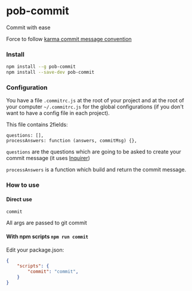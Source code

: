 # pob-commit

Commit with ease

Force to follow [karma commit message convention](http://karma-runner.github.io/1.0/dev/git-commit-msg.html)

### Install

```sh
npm install --g pob-commit
npm install --save-dev pob-commit
```

### Configuration
You have a file `.commitrc.js` at the root of your project and at the root of your computer `~/.commitrc.js` for the global configurations (if you don't want to have a config file in each project).

This file contains 2fields:
```
questions: [],
processAnswers: function (answers, commitMsg) {},
```

`questions` are the questions which are going to be asked to create your commit message (it uses [Inquirer](https://www.npmjs.com/package/inquirer#question))

`processAnswers` is a function which build and return the commit message.

### How to use

#### Direct use

```
commit
```

All args are passed to git commit

#### With npm scripts `npm run commit`

Edit your package.json:

```json
{
    "scripts": {
        "commit": "commit",
    }
}

```
